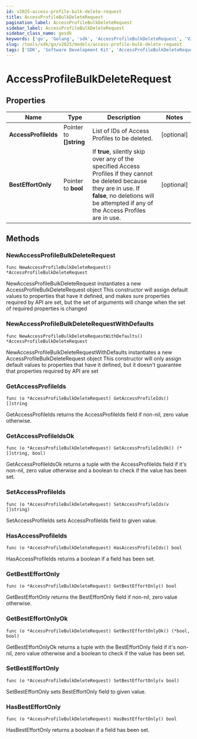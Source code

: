 ```yaml
---
id: v2025-access-profile-bulk-delete-request
title: AccessProfileBulkDeleteRequest
pagination_label: AccessProfileBulkDeleteRequest
sidebar_label: AccessProfileBulkDeleteRequest
sidebar_class_name: gosdk
keywords: ['go', 'Golang', 'sdk', 'AccessProfileBulkDeleteRequest', 'V2025AccessProfileBulkDeleteRequest'] 
slug: /tools/sdk/go/v2025/models/access-profile-bulk-delete-request
tags: ['SDK', 'Software Development Kit', 'AccessProfileBulkDeleteRequest', 'V2025AccessProfileBulkDeleteRequest']
---
```


# AccessProfileBulkDeleteRequest

## Properties

Name | Type | Description | Notes
------------ | ------------- | ------------- | -------------
**AccessProfileIds** | Pointer to **[]string** | List of IDs of Access Profiles to be deleted. | [optional] 
**BestEffortOnly** | Pointer to **bool** | If **true**, silently skip over any of the specified Access Profiles if they cannot be deleted because they are in use. If **false**, no deletions will be attempted if any of the Access Profiles are in use. | [optional] 

## Methods

### NewAccessProfileBulkDeleteRequest

`func NewAccessProfileBulkDeleteRequest() *AccessProfileBulkDeleteRequest`

NewAccessProfileBulkDeleteRequest instantiates a new AccessProfileBulkDeleteRequest object
This constructor will assign default values to properties that have it defined,
and makes sure properties required by API are set, but the set of arguments
will change when the set of required properties is changed

### NewAccessProfileBulkDeleteRequestWithDefaults

`func NewAccessProfileBulkDeleteRequestWithDefaults() *AccessProfileBulkDeleteRequest`

NewAccessProfileBulkDeleteRequestWithDefaults instantiates a new AccessProfileBulkDeleteRequest object
This constructor will only assign default values to properties that have it defined,
but it doesn't guarantee that properties required by API are set

### GetAccessProfileIds

`func (o *AccessProfileBulkDeleteRequest) GetAccessProfileIds() []string`

GetAccessProfileIds returns the AccessProfileIds field if non-nil, zero value otherwise.

### GetAccessProfileIdsOk

`func (o *AccessProfileBulkDeleteRequest) GetAccessProfileIdsOk() (*[]string, bool)`

GetAccessProfileIdsOk returns a tuple with the AccessProfileIds field if it's non-nil, zero value otherwise
and a boolean to check if the value has been set.

### SetAccessProfileIds

`func (o *AccessProfileBulkDeleteRequest) SetAccessProfileIds(v []string)`

SetAccessProfileIds sets AccessProfileIds field to given value.

### HasAccessProfileIds

`func (o *AccessProfileBulkDeleteRequest) HasAccessProfileIds() bool`

HasAccessProfileIds returns a boolean if a field has been set.

### GetBestEffortOnly

`func (o *AccessProfileBulkDeleteRequest) GetBestEffortOnly() bool`

GetBestEffortOnly returns the BestEffortOnly field if non-nil, zero value otherwise.

### GetBestEffortOnlyOk

`func (o *AccessProfileBulkDeleteRequest) GetBestEffortOnlyOk() (*bool, bool)`

GetBestEffortOnlyOk returns a tuple with the BestEffortOnly field if it's non-nil, zero value otherwise
and a boolean to check if the value has been set.

### SetBestEffortOnly

`func (o *AccessProfileBulkDeleteRequest) SetBestEffortOnly(v bool)`

SetBestEffortOnly sets BestEffortOnly field to given value.

### HasBestEffortOnly

`func (o *AccessProfileBulkDeleteRequest) HasBestEffortOnly() bool`

HasBestEffortOnly returns a boolean if a field has been set.



